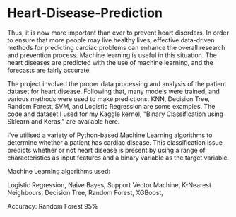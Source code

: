 # Heart-Disease-Prediction

Thus, it is now more important than ever to prevent heart disorders. In order to ensure that more people may live healthy lives, effective data-driven methods for predicting cardiac problems can enhance the overall research and prevention process. Machine learning is useful in this situation. The heart diseases are predicted with the use of machine learning, and the forecasts are fairly accurate.

The project involved the proper data processing and analysis of the patient dataset for heart disease. Following that, many models were trained, and various methods were used to make predictions. KNN, Decision Tree, Random Forest, SVM, and Logistic Regression are some examples. The code and dataset I used for my Kaggle kernel, "Binary Classification using Sklearn and Keras," are available here.

I've utilised a variety of Python-based Machine Learning algorithms to determine whether a patient has cardiac disease. This classification issue predicts whether or not heart disease is present by using a range of characteristics as input features and a binary variable as the target variable.

Machine Learning algorithms used:

Logistic Regression,
Naive Bayes,
Support Vector Machine,
K-Nearest Neighbours,
Decision Tree,
Random Forest,
XGBoost,

Accuracy: Random Forest 95%
